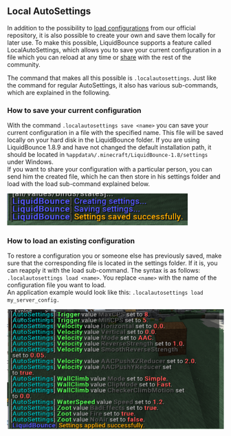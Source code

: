 ## Local AutoSettings
In addition to the possibility to [load configurations](docs/AutoSettings/Overview) from our official repository, it is also possible to create your own and save them locally for later use. To make this possible, LiquidBounce supports a feature called LocalAutoSettings, which allows you to save your current configuration in a file which you can reload at any time or [share](docs/AutoSettings/Uploading%20Settings) with the rest of the community.

The command that makes all this possible is `.localautosettings`. Just like the command for regular AutoSettings, it also has various sub-commands, which are explained in the following.

### How to save your current configuration
With the command `.localautosettings save <name>` you can save your current configuration in a file with the specified name. This file will be saved locally on your hard disk in the LiquidBounce folder. If you are using LiquidBounce 1.8.9 and have not changed the default installation path, it should be located in `%appdata%/.minecraft/LiquidBounce-1.8/settings` under Windows.<br>
If you want to share your configuration with a particular person, you can send him the created file, which he can then store in his settings folder and load with the load sub-command explained below.

![LocalAutoSettings Save](/images/localsettings_save.png)

### How to load an existing configuration
To restore a configuration you or someone else has previously saved, make sure that the corresponding file is located in the settings folder. If it is, you can reapply it with the load sub-command. The syntax is as follows: `.localautosettings load <name>`. You replace `<name>` with the name of the configuration file you want to load. <br>
An application example would look like this: `.localautosettings load my_server_config.`

![LocalAutoSettings Load](/images/localsettings_load.png)